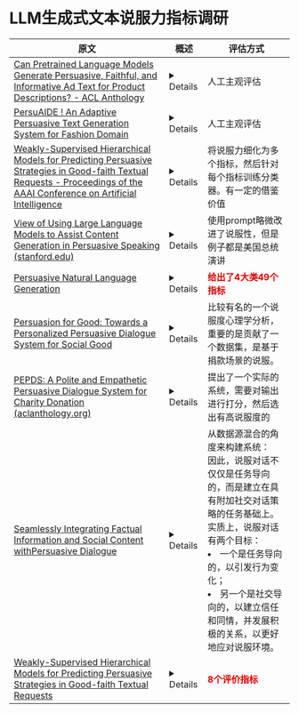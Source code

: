# LLM生成式文本说服力指标调研


| 原文                                                                                                                                                                                                                                                                                                                                                                                                                                                                                                                                                                                                                                                                                                                                                                                                      | 概述                                                                                                                                                                                                                                                                                                                                                                                                                                                                                                                                                              | 评估方式                                                                                                                                             |
|---------------------------------------------------------------------------------------------------------------------------------------------------------------------------------------------------------------------------------------------------------------------------------------------------------------------------------------------------------------------------------------------------------------------------------------------------------------------------------------------------------------------------------------------------------------------------------------------------------------------------------------------------------------------------------------------------------------------------------------------------------------------------------------------------------|-----------------------------------------------------------------------------------------------------------------------------------------------------------------------------------------------------------------------------------------------------------------------------------------------------------------------------------------------------------------------------------------------------------------------------------------------------------------------------------------------------------------------------------------------------------------|--------------------------------------------------------------------------------------------------------------------------------------------------|
| [Can Pretrained Language Models Generate Persuasive, Faithful, and Informative Ad Text for Product Descriptions? - ACL Anthology](https://aclanthology.org/2022.ecnlp-1.27/)                                                                                                                                                                                                                                                                                                                                                                                                                                                                                                                                                                                                                            | <details> 对于任何电子商务服务而言，有说服力、忠实且信息丰富的产品描述能够吸引购物者并提高销售。虽然并非所有卖家都能够提供如此有趣的描述，但语言生成系统可以在规模上成为这类描述的来源，并有潜力帮助卖家改善其产品描述。大多数先前的工作基于统计方法（Wang等，2017）、有限的属性，比如标题（Chen等，2019；Chan等，2020），并且只关注一个产品类型（Wang等，2017；Munigala等，2018；Hong等，2021）来解决这一任务。在本文中，我们联合训练图像特征和跨足 23 种不同产品类型的 10 个文本属性，使用两种不同写作风格的目标文本类型：项目符号和段落描述。我们的研究结果表明，使用现代预训练语言模型进行多模态训练可以生成流畅而有说服力的广告，但忠实度和信息量较低，尤其是在领域之外。</details>                                                                                                                                                                            | 人工主观评估                                                                                                                                           |
| [PersuAIDE ! An Adaptive Persuasive Text Generation System for Fashion Domain](https://dl.acm.org/doi/abs/10.1145/3184558.3186345)                                                                                                                                                                                                                                                                                                                                                                                                                                                                                                                                                                                                                                                                      | <details> 说服力是一种创造性的艺术，旨在在目标受众中引起一定的信仰。在电子商务环境中，对于新推出的产品，通常会撰写有说服力的描述，以激发在线购买者进行成功购物。这些描述可以是引人注目的标语、产品摘要、时尚提示等。在本文中，我们提出了 PersuAIDE！—一种基于语言创造力的有说服力系统，用于从输入的产品规格中生成各种形式的有说服力的句子。为了展示所提出系统的有效性，我们将技术应用于时尚领域，在此领域，对于给定的时尚产品，如“红领衬衫”，我们能够生成描述性的句子，不仅解释了该物品，还吸引了积极关注，使其具有说服力。PersuAIDE！从输入规格中识别与时尚相关的关键词，并智能地将这些关键词扩展为创造性的短语。一旦获得这样的兼容短语，就可以使用在大型领域特定时尚语料库上训练的神经语言模型从短语集和输入关键词中合成有说服力的描述。我们使用从不同来源收集的大型时尚语料库对系统进行评估，评估使用了（a）用于机器翻译和自动摘要评估的自动文本生成指标以及可读性测量，以及（b）人工判断分数，评估生成文本的说服力和流畅性。实验结果和定性分析表明，像我们这样的无监督系统可以产生比基于神经序列到序列模型和统计机器翻译的受监督生成对应物更具创造性和更好构建的有说服力输出。</details> | 人工主观评估                                                                                                                                           |
| [Weakly-Supervised Hierarchical Models for Predicting Persuasive Strategies in Good-faith Textual Requests - Proceedings of the AAAI Conference on Artificial Intelligence](https://ojs.aaai.org/index.php/AAAI/article/view/17498)                                                                                                                                                                                                                                                                                                                                                                                                                                                                                                                                                                     | <details> 建模有说服力的语言具有更好地促进我们决策过程的潜力。尽管其重要性不可忽视，但由于缺乏能够提供有说服力策略定量标签以加速这一研究领域的基准数据集，计算建模说服力仍处于起步阶段。为此，我们引入了一个大规模的多领域文本语料库，用于对真实文本请求中的说服策略进行建模。此外，我们设计了一个分层弱监督潜变量模型，可以利用部分标记的数据来预测每个句子的相关说服策略，其中监督来自于整体文档级别标签和非常有限的句子级别标签。实验结果表明，我们提出的方法在很大程度上优于现有的半监督基线。我们已经在 https://github.com/GT-SALT/Persuasion_Strategy_WVAE 上公开发布了我们的代码。</details>                                                                                                                                                                                                                          | 将说服力细化为多个指标，然后针对每个指标训练分类器。有一定的借鉴价值                                                                                                               |
| [View of Using Large Language Models to Assist Content Generation in Persuasive Speaking (stanford.edu)](https://ojs.stanford.edu/ojs/index.php/intersect/article/view/2399/1558)                                                                                                                                                                                                                                                                                                                                                                                                                                                                                                                                                                                                                       | <details>辩论中有许多因素影响着有说服力的演讲。这些因素包括眼神交流、措辞以及信息质量。在本研究中，我们专注于辩论中的论证风格。我们将论证风格分为两类：情感和证据。我们使用OpenAI GPT-3对两种模型进行了预训练，分别可以增加陈述句的情感和证明力。我们研究了10名专业辩手与该系统的互动，比较了参与者无法控制提示数据的版本和用户可以自己选择提示数据的版本。参与者发现在有说服力的演讲中，情感和证据模型的结合效果最好，稍微偏向证据。我们还发现，某些类型的证据，如引用研究，比成本等统计数据更受欢迎。最后，我们发现大多数人更喜欢选择自己提示数据的模型，因为其结果更符合他们的兴趣。</details> | 使用prompt略微改进了说服性，但是例子都是美国总统演讲                                                                                                                    |
| [Persuasive Natural Language Generation](https://arxiv.org/abs/2101.05786)                                                                                                                                                                                                                                                                                                                                                                                                                                                                                                                                                                                                                                                                                                                              |<details> 这篇文献综述专注于利用自然语言生成（NLG）自动检测和生成有说服力的文本。在扩展先前关于文本中自动识别说服的研究的基础上，我们着重于生成方面，通过构思在五个以业务为重点的类别中说服的决定因素：仁爱、语言适用性、逻辑论证、可信度、工具和数据集。这些因素使NLG能够提升已有信息的说服力。先前的研究在上述五个类别中阐述了关键方面。我们制定了一个研究议程，以进一步研究有说服力的NLG。该综述包括对七十七篇文章的分析，概述了现有知识体系并展示了该研究领域的稳步进展。</details>| <font color="#dd0000">**给出了4大类49个指标**</font>                                                                                                     |
| [Persuasion for Good: Towards a Personalized Persuasive Dialogue System for Social Good](https://www.cnblogs.com/bernieloveslife/p/12749078.html#:~:text=%E4%BD%9C%E8%80%85%E9%A6%96%E5%85%88%E6%94%B6%E9%9B%86%E4%BA%861017%E4%B8%AA%E4%BA%BA%E4%B8%8E%E4%BA%BA%E4%B9%8B%E9%97%B4%E7%9A%84%E8%AF%B4%E6%9C%8D%E7%9A%84%E4%BE%8B%E5%AD%90%EF%BC%8C%E7%BB%84%E6%88%90%E4%BA%86%E4%B8%80%E4%B8%AA%E6%95%B0%E6%8D%AE%E9%9B%86%E3%80%82,%E5%9C%A8%E8%BF%99%E4%B8%AA%E6%95%B0%E6%8D%AE%E9%9B%86%E5%BD%93%E4%B8%AD%EF%BC%8C%E9%92%88%E5%AF%B9%E6%AF%8F%E4%B8%80%E5%8F%A5%E8%AF%9D%E7%BB%99%E5%87%BA%E6%B3%A8%E9%87%8A%EF%BC%8C%E4%B9%8B%E5%90%8E%E8%AE%AD%E7%BB%83%E4%BA%86%E4%B8%80%E4%B8%AACNN%E7%BD%91%E7%BB%9C%E5%AF%B910%E7%A7%8D%E8%AF%B4%E6%9C%8D%E7%AD%96%E7%95%A5%E6%9D%A5%E5%88%86%E7%B1%BB%E3%80%82) |<details>发展智能有说服力的对话代理，以改变人们的观点和行为，促进社会福祉，是推动自动对话系统道德发展的前沿。为了实现这一目标，第一步是了解人类说服对话中使用的策略性披露和呼吁的错综复杂结构。我们设计了一个在线说服任务，其中一个参与者被要求说服另一个捐款给特定的慈善机构。我们收集了一个包含1,017个对话的大型数据集，并从其中的一个子集中注释了新出现的说服策略。基于这些注释，我们建立了一个基线分类器，使用上下文信息和句子级特征来预测语料库中使用的10种说服策略。此外，为了了解个性化的说服过程，我们分析了个体的人口和心理背景，包括个性、道德、价值体系，以及他们对捐款的意愿。然后，我们分析了在个体的个人背景下，哪种类型的说服策略导致了更多的捐款。这项工作为开发个性化的有说服力对话系统奠定了基础。</details>| 比较有名的一个说服度心理学分析，重要的是贡献了一个数据集，是基于捐款场景的说服。                                                                                                         |
| [PEPDS: A Polite and Empathetic Persuasive Dialogue System for Charity Donation (aclanthology.org)](https://aclanthology.org/2022.coling-1.34.pdf)                                                                                                                                                                                                                                                                                                                                                                                                                                                                                                                                                                                                                                                      |<details> 为了在社会事业中进行有说服力的对话，通常需要影响对方的态度或意愿，即使有令人信服的论点，也可能失败。在信息传递中，使用情感和不同类型的礼貌语气可能会增强信息的说服力。为了结合这两个方面，我们提出了一个有礼貌、具有共情力的有说服力对话系统（PEPDS）。首先，在强化学习（RL）设置中，通过设计一个包含五个不同子奖励的有效奖励函数（说服、情感、礼貌策略一致性、对话连贯性和非重复性），对基于最大似然估计损失的模型进行微调。然后，为了生成对非共情性发言的共情性表达，我们在强化学习微调模型的基础上构建了一个共情转移模型。由于缺乏合适的数据集，我们利用 PERSUASIONFORGOOD 数据集创建了两个数据集，即 EPP4G 和 ETP4G。EPP4G 用于训练基于转换器的三个分类模型，根据说服力、情感和礼貌策略进行相应的奖励反馈。ETP4G 数据集用于训练共情转移模型。我们的实验结果表明，与当前最先进的对话模型相比，PEPDS 提高了带有情感和礼貌承认的说服性回应的比率，同时提高了对话的参与度并保持了语言质量。</details>| 提出了一个实际的系统，需要对输出进行打分，然后选出有高说服度的                                                                                                                  |
| [Seamlessly Integrating Factual Information and Social Content withPersuasive Dialogue](https://arxiv.org/pdf/2203.07657.pdf)                                                                                                                                                                                                                                                                                                                                                                                                                                                                                                                                                                                                                                                                           |<details> 在涉及说服等复杂对话环境中，需要传达态度或行为变化，因此必须考虑用户的观点，即使与主题没有直接关联。在这项工作中，我们提出了一种创新的模块化对话系统框架，将事实信息和社会内容无缝地融入说服对话中。我们的框架可推广到任何包含混合社会和任务内容的对话任务。我们进行了一项研究，比较了用户对我们的框架与基准端到端生成模型的评价。我们发现，与不明确处理社会内容或事实问题的端到端模型相比，我们的框架在包括能力和友好性在内的所有维度上都得到了更为积极的评价。</details>| 从数据源混合的角度来构建系统：<br>因此，说服对话不仅仅是任务导向的，而是建立在具有附加社交对话策略的任务基础上。实质上，说服对话有两个目标：<br><li>一个是任务导向的，以引发行为变化；<br><li>另一个是社交导向的，以建立信任和同情，并发展积极的关系，以更好地应对说服环境。 |
| [Weakly-Supervised Hierarchical Models for Predicting Persuasive Strategies in Good-faith Textual Requests](https://ojs.aaai.org/index.php/AAAI/article/view/17498)|<details> 建模有说服力的语言具有更好地促进我们决策过程的潜力。尽管其重要性不可忽视，但由于缺乏能够提供有说服力策略定量标签以加速这一研究领域的基准数据集，计算建模说服力仍处于起步阶段。为此，我们引入了一个大规模的多领域文本语料库，用于对善意文本请求中的说服策略进行建模。此外，我们设计了一个分层弱监督潜变量模型，可以利用部分标记的数据来预测每个句子的相关说服策略，其中监督来自整体文档级别标签和非常有限的句子级别标签。实验结果表明，我们提出的方法在很大程度上优于现有的半监督基线。我们已经在 https://github.com/GT-SALT/Persuasion_Strategy_WVAE 上公开发布了我们的代码。</details>| <font color="#dd0000">**8个评价指标**</font>                                                                                                          |


